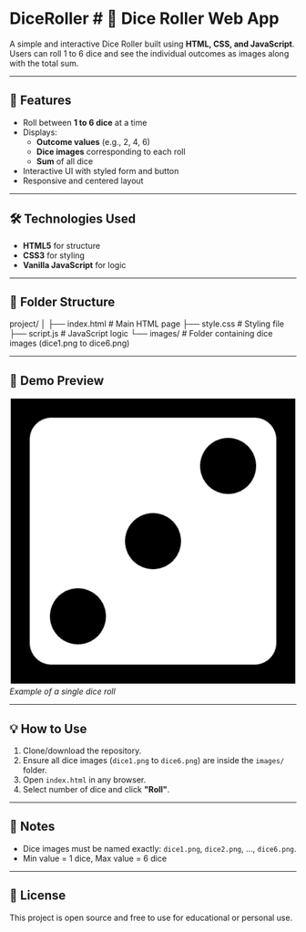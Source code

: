 # DiceRoller # 🎲 Dice Roller Web App

A simple and interactive Dice Roller built using **HTML, CSS, and JavaScript**. Users can roll 1 to 6 dice and see the individual outcomes as images along with the total sum.

---

## 🚀 Features

- Roll between **1 to 6 dice** at a time
- Displays:
  - **Outcome values** (e.g., 2, 4, 6)
  - **Dice images** corresponding to each roll
  - **Sum** of all dice
- Interactive UI with styled form and button
- Responsive and centered layout

---

## 🛠️ Technologies Used

- **HTML5** for structure  
- **CSS3** for styling  
- **Vanilla JavaScript** for logic

---

## 📂 Folder Structure
project/
│
├── index.html # Main HTML page
├── style.css # Styling file
├── script.js # JavaScript logic
└── images/ # Folder containing dice images (dice1.png to dice6.png)


---

## 📸 Demo Preview

![Demo](images/dice3.png)  
*Example of a single dice roll*

---

## 💡 How to Use

1. Clone/download the repository.
2. Ensure all dice images (`dice1.png` to `dice6.png`) are inside the `images/` folder.
3. Open `index.html` in any browser.
4. Select number of dice and click **"Roll"**.

---

## 📌 Notes

- Dice images must be named exactly: `dice1.png`, `dice2.png`, ..., `dice6.png`.
- Min value = 1 dice, Max value = 6 dice

---

## 📄 License

This project is open source and free to use for educational or personal use.

